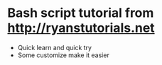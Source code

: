 # Bash script tutorial from http://ryanstutorials.net
* Quick learn and quick try
* Some customize make it easier 
